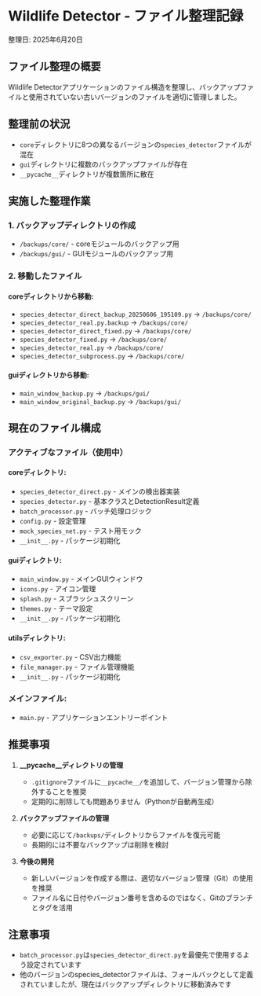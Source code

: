 # Wildlife Detector - ファイル整理記録

整理日: 2025年6月20日

## ファイル整理の概要

Wildlife Detectorアプリケーションのファイル構造を整理し、バックアップファイルと使用されていない古いバージョンのファイルを適切に管理しました。

## 整理前の状況

- `core`ディレクトリに8つの異なるバージョンの`species_detector`ファイルが混在
- `gui`ディレクトリに複数のバックアップファイルが存在
- `__pycache__`ディレクトリが複数箇所に散在

## 実施した整理作業

### 1. バックアップディレクトリの作成
- `/backups/core/` - coreモジュールのバックアップ用
- `/backups/gui/` - GUIモジュールのバックアップ用

### 2. 移動したファイル

#### coreディレクトリから移動:
- `species_detector_direct_backup_20250606_195109.py` → `/backups/core/`
- `species_detector_real.py.backup` → `/backups/core/`
- `species_detector_direct_fixed.py` → `/backups/core/`
- `species_detector_fixed.py` → `/backups/core/`
- `species_detector_real.py` → `/backups/core/`
- `species_detector_subprocess.py` → `/backups/core/`

#### guiディレクトリから移動:
- `main_window_backup.py` → `/backups/gui/`
- `main_window_original_backup.py` → `/backups/gui/`

## 現在のファイル構成

### アクティブなファイル（使用中）

#### coreディレクトリ:
- `species_detector_direct.py` - メインの検出器実装
- `species_detector.py` - 基本クラスとDetectionResult定義
- `batch_processor.py` - バッチ処理ロジック
- `config.py` - 設定管理
- `mock_species_net.py` - テスト用モック
- `__init__.py` - パッケージ初期化

#### guiディレクトリ:
- `main_window.py` - メインGUIウィンドウ
- `icons.py` - アイコン管理
- `splash.py` - スプラッシュスクリーン
- `themes.py` - テーマ設定
- `__init__.py` - パッケージ初期化

#### utilsディレクトリ:
- `csv_exporter.py` - CSV出力機能
- `file_manager.py` - ファイル管理機能
- `__init__.py` - パッケージ初期化

### メインファイル:
- `main.py` - アプリケーションエントリーポイント

## 推奨事項

1. **__pycache__ディレクトリの管理**
   - `.gitignore`ファイルに`__pycache__/`を追加して、バージョン管理から除外することを推奨
   - 定期的に削除しても問題ありません（Pythonが自動再生成）

2. **バックアップファイルの管理**
   - 必要に応じて`/backups/`ディレクトリからファイルを復元可能
   - 長期的には不要なバックアップは削除を検討

3. **今後の開発**
   - 新しいバージョンを作成する際は、適切なバージョン管理（Git）の使用を推奨
   - ファイル名に日付やバージョン番号を含めるのではなく、Gitのブランチとタグを活用

## 注意事項

- `batch_processor.py`は`species_detector_direct.py`を最優先で使用するよう設定されています
- 他のバージョンのspecies_detectorファイルは、フォールバックとして定義されていましたが、現在はバックアップディレクトリに移動済みです
